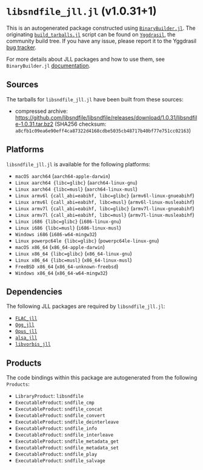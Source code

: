 # `libsndfile_jll.jl` (v1.0.31+1)

This is an autogenerated package constructed using [`BinaryBuilder.jl`](https://github.com/JuliaPackaging/BinaryBuilder.jl). The originating [`build_tarballs.jl`](https://github.com/JuliaPackaging/Yggdrasil/blob/fd448cafebb25c27928061088dcb7968c4aa369b/L/libsndfile/build_tarballs.jl) script can be found on [`Yggdrasil`](https://github.com/JuliaPackaging/Yggdrasil/), the community build tree.  If you have any issue, please report it to the Yggdrasil [bug tracker](https://github.com/JuliaPackaging/Yggdrasil/issues).

For more details about JLL packages and how to use them, see `BinaryBuilder.jl` [documentation](https://juliapackaging.github.io/BinaryBuilder.jl/dev/jll/).

## Sources

The tarballs for `libsndfile_jll.jl` have been built from these sources:

* compressed archive: https://github.com/libsndfile/libsndfile/releases/download/1.0.31/libsndfile-1.0.31.tar.bz2 (SHA256 checksum: `a8cfb1c09ea6e90eff4ca87322d4168cdbe5035cb48717b40bf77e751cc02163`)

## Platforms

`libsndfile_jll.jl` is available for the following platforms:

* `macOS aarch64` (`aarch64-apple-darwin`)
* `Linux aarch64 {libc=glibc}` (`aarch64-linux-gnu`)
* `Linux aarch64 {libc=musl}` (`aarch64-linux-musl`)
* `Linux armv6l {call_abi=eabihf, libc=glibc}` (`armv6l-linux-gnueabihf`)
* `Linux armv6l {call_abi=eabihf, libc=musl}` (`armv6l-linux-musleabihf`)
* `Linux armv7l {call_abi=eabihf, libc=glibc}` (`armv7l-linux-gnueabihf`)
* `Linux armv7l {call_abi=eabihf, libc=musl}` (`armv7l-linux-musleabihf`)
* `Linux i686 {libc=glibc}` (`i686-linux-gnu`)
* `Linux i686 {libc=musl}` (`i686-linux-musl`)
* `Windows i686` (`i686-w64-mingw32`)
* `Linux powerpc64le {libc=glibc}` (`powerpc64le-linux-gnu`)
* `macOS x86_64` (`x86_64-apple-darwin`)
* `Linux x86_64 {libc=glibc}` (`x86_64-linux-gnu`)
* `Linux x86_64 {libc=musl}` (`x86_64-linux-musl`)
* `FreeBSD x86_64` (`x86_64-unknown-freebsd`)
* `Windows x86_64` (`x86_64-w64-mingw32`)

## Dependencies

The following JLL packages are required by `libsndfile_jll.jl`:

* [`FLAC_jll`](https://github.com/JuliaBinaryWrappers/FLAC_jll.jl)
* [`Ogg_jll`](https://github.com/JuliaBinaryWrappers/Ogg_jll.jl)
* [`Opus_jll`](https://github.com/JuliaBinaryWrappers/Opus_jll.jl)
* [`alsa_jll`](https://github.com/JuliaBinaryWrappers/alsa_jll.jl)
* [`libvorbis_jll`](https://github.com/JuliaBinaryWrappers/libvorbis_jll.jl)

## Products

The code bindings within this package are autogenerated from the following `Products`:

* `LibraryProduct`: `libsndfile`
* `ExecutableProduct`: `sndfile_cmp`
* `ExecutableProduct`: `sndfile_concat`
* `ExecutableProduct`: `sndfile_convert`
* `ExecutableProduct`: `sndfile_deinterleave`
* `ExecutableProduct`: `sndfile_info`
* `ExecutableProduct`: `sndfile_interleave`
* `ExecutableProduct`: `sndfile_metadata_get`
* `ExecutableProduct`: `sndfile_metadata_set`
* `ExecutableProduct`: `sndfile_play`
* `ExecutableProduct`: `sndfile_salvage`
